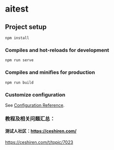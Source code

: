 # aitest

## Project setup
```
npm install
```

### Compiles and hot-reloads for development
```
npm run serve
```

### Compiles and minifies for production
```
npm run build
```

### Customize configuration
See [Configuration Reference](https://cli.vuejs.org/config/).

### 教程及相关问题汇总：
#### 测试人社区：https://ceshiren.com/
https://ceshiren.com/t/topic/7023

